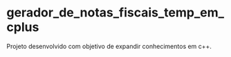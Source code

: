 # gerador_de_notas_fiscais_temp_em_cplus
Projeto desenvolvido com objetivo de expandir conhecimentos em c++.
